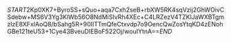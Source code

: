$START$2Kp0XK7+ByroSS+sQuo+aqa7Cxh2seB+rbXW5RK4sqVzij2GhWOivCSdebw+MS6V3Yg3KlWb56O8NdMiSIvRh4XEc+C4LRZezV4TZKlJaWXBTgmzlzE8XFxIAoQ8/bSahg5R+90IITTmQfeCtxvdp7o9OencQwZosYtqKD4zENohGBe121teU53+1Cye43BveuDIEBoF522Oj/wouIYtnA==$END$